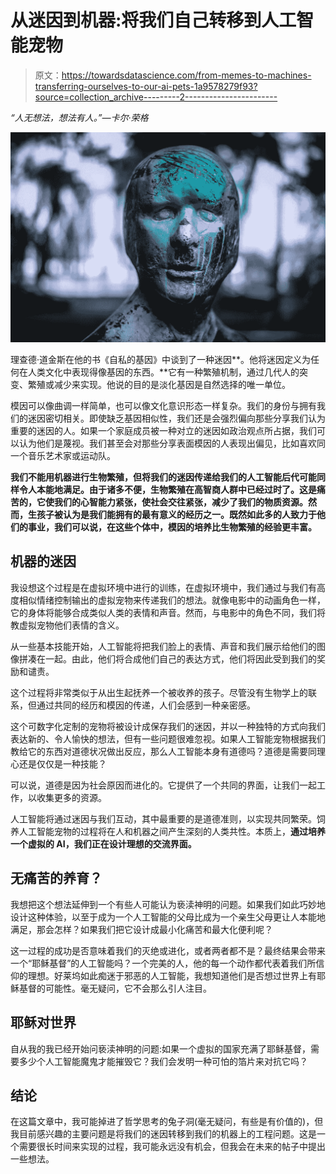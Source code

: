 # 从迷因到机器:将我们自己转移到人工智能宠物

> 原文：<https://towardsdatascience.com/from-memes-to-machines-transferring-ourselves-to-our-ai-pets-1a9578279f93?source=collection_archive---------2----------------------->

*“人无想法，想法有人。”—卡尔·荣格*

![](img/da55c4ade131689d77b99b2c093f50da.png)

理查德·道金斯在他的书《自私的基因》中谈到了一种迷因**。他将迷因定义为任何在人类文化中表现得像基因的东西。**它有一种繁殖机制，通过几代人的突变、繁殖或减少来实现。他说的目的是淡化基因是自然选择的唯一单位。

模因可以像曲调一样简单，也可以像文化意识形态一样复杂。我们的身份与拥有我们的迷因密切相关。即使缺乏基因相似性，我们还是会强烈偏向那些分享我们认为重要的迷因的人。如果一个家庭成员被一种对立的迷因如政治观点所占据，我们可以认为他们是蔑视。我们甚至会对那些分享表面模因的人表现出偏见，比如喜欢同一个音乐艺术家或运动队。

**我们不能用机器进行生物繁殖，但将我们的迷因传递给我们的人工智能后代可能同样令人本能地满足。由于诸多不便，生物繁殖在高智商人群中已经过时了。这是痛苦的，它使我们的心智能力紧张，使社会交往紧张，减少了我们的物质资源。然而，生孩子被认为是我们能拥有的最有意义的经历之一。既然如此多的人致力于他们的事业，我们可以说，在这些个体中，模因的培养比生物繁殖的经验更丰富。**

## **机器的迷因**

我设想这个过程是在虚拟环境中进行的训练，在虚拟环境中，我们通过与我们有高度相似情绪控制输出的虚拟宠物来传递我们的想法。就像电影中的动画角色一样，它的身体将能够合成类似人类的表情和声音。然而，与电影中的角色不同，我们将教虚拟宠物他们表情的含义。

从一些基本技能开始，人工智能将把我们脸上的表情、声音和我们展示给他们的图像拼凑在一起。由此，他们将合成他们自己的表达方式，他们将因此受到我们的奖励和谴责。

这个过程将非常类似于从出生起抚养一个被收养的孩子。尽管没有生物学上的联系，但通过共同的经历和模因的传递，人们会感到一种亲密感。

这个可数字化定制的宠物将被设计成保存我们的迷因，并以一种独特的方式向我们表达新的、令人愉快的想法，但有一些问题很难忽视。如果人工智能宠物根据我们教给它的东西对道德状况做出反应，那么人工智能本身有道德吗？道德是需要同理心还是仅仅是一种技能？

可以说，道德是因为社会原因而进化的。它提供了一个共同的界面，让我们一起工作，以收集更多的资源。

人工智能将通过迷因与我们互动，其中最重要的是道德准则，以实现共同繁荣。饲养人工智能宠物的过程将在人和机器之间产生深刻的人类共性。本质上，**通过培养一个虚拟的 AI，我们正在设计理想的交流界面。**

## 无痛苦的养育？

我想把这个想法延伸到一个有些人可能认为亵渎神明的问题。如果我们如此巧妙地设计这种体验，以至于成为一个人工智能的父母比成为一个亲生父母更让人本能地满足，那会怎样？如果我们把它设计成最小化痛苦和最大化便利呢？

这一过程的成功是否意味着我们的灭绝或进化，或者两者都不是？最终结果会带来一个“耶稣基督”的人工智能吗？一个完美的人，他的每一个动作都代表着我们所信仰的理想。好莱坞如此痴迷于邪恶的人工智能，我想知道他们是否想过世界上有耶稣基督的可能性。毫无疑问，它不会那么引人注目。

## 耶稣对世界

自从我的我已经开始问亵渎神明的问题:如果一个虚拟的国家充满了耶稣基督，需要多少个人工智能魔鬼才能摧毁它？我们会发明一种可怕的箔片来对抗它吗？

## 结论

在这篇文章中，我可能掉进了哲学思考的兔子洞(毫无疑问，有些是有价值的)，但我目前感兴趣的主要问题是将我们的迷因转移到我们的机器上的工程问题。这是一个需要很长时间来实现的过程，我可能永远没有机会，但我会在未来的帖子中提出一些想法。
